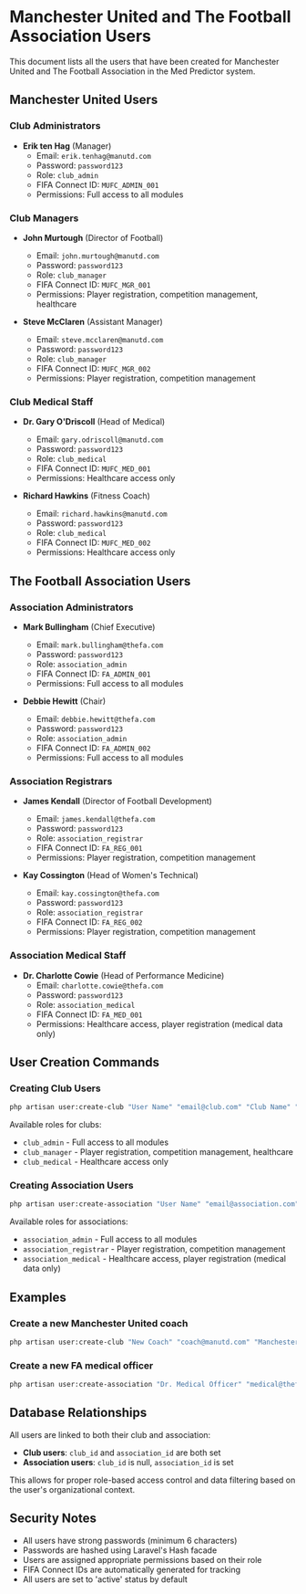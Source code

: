 # Manchester United and The Football Association Users

This document lists all the users that have been created for Manchester United and The Football Association in the Med Predictor system.

## Manchester United Users

### Club Administrators

-   **Erik ten Hag** (Manager)
    -   Email: `erik.tenhag@manutd.com`
    -   Password: `password123`
    -   Role: `club_admin`
    -   FIFA Connect ID: `MUFC_ADMIN_001`
    -   Permissions: Full access to all modules

### Club Managers

-   **John Murtough** (Director of Football)

    -   Email: `john.murtough@manutd.com`
    -   Password: `password123`
    -   Role: `club_manager`
    -   FIFA Connect ID: `MUFC_MGR_001`
    -   Permissions: Player registration, competition management, healthcare

-   **Steve McClaren** (Assistant Manager)
    -   Email: `steve.mcclaren@manutd.com`
    -   Password: `password123`
    -   Role: `club_manager`
    -   FIFA Connect ID: `MUFC_MGR_002`
    -   Permissions: Player registration, competition management

### Club Medical Staff

-   **Dr. Gary O'Driscoll** (Head of Medical)

    -   Email: `gary.odriscoll@manutd.com`
    -   Password: `password123`
    -   Role: `club_medical`
    -   FIFA Connect ID: `MUFC_MED_001`
    -   Permissions: Healthcare access only

-   **Richard Hawkins** (Fitness Coach)
    -   Email: `richard.hawkins@manutd.com`
    -   Password: `password123`
    -   Role: `club_medical`
    -   FIFA Connect ID: `MUFC_MED_002`
    -   Permissions: Healthcare access only

## The Football Association Users

### Association Administrators

-   **Mark Bullingham** (Chief Executive)

    -   Email: `mark.bullingham@thefa.com`
    -   Password: `password123`
    -   Role: `association_admin`
    -   FIFA Connect ID: `FA_ADMIN_001`
    -   Permissions: Full access to all modules

-   **Debbie Hewitt** (Chair)
    -   Email: `debbie.hewitt@thefa.com`
    -   Password: `password123`
    -   Role: `association_admin`
    -   FIFA Connect ID: `FA_ADMIN_002`
    -   Permissions: Full access to all modules

### Association Registrars

-   **James Kendall** (Director of Football Development)

    -   Email: `james.kendall@thefa.com`
    -   Password: `password123`
    -   Role: `association_registrar`
    -   FIFA Connect ID: `FA_REG_001`
    -   Permissions: Player registration, competition management

-   **Kay Cossington** (Head of Women's Technical)
    -   Email: `kay.cossington@thefa.com`
    -   Password: `password123`
    -   Role: `association_registrar`
    -   FIFA Connect ID: `FA_REG_002`
    -   Permissions: Player registration, competition management

### Association Medical Staff

-   **Dr. Charlotte Cowie** (Head of Performance Medicine)
    -   Email: `charlotte.cowie@thefa.com`
    -   Password: `password123`
    -   Role: `association_medical`
    -   FIFA Connect ID: `FA_MED_001`
    -   Permissions: Healthcare access, player registration (medical data only)

## User Creation Commands

### Creating Club Users

```bash
php artisan user:create-club "User Name" "email@club.com" "Club Name" "role" --password="password"
```

Available roles for clubs:

-   `club_admin` - Full access to all modules
-   `club_manager` - Player registration, competition management, healthcare
-   `club_medical` - Healthcare access only

### Creating Association Users

```bash
php artisan user:create-association "User Name" "email@association.com" "Association Name" "role" --password="password"
```

Available roles for associations:

-   `association_admin` - Full access to all modules
-   `association_registrar` - Player registration, competition management
-   `association_medical` - Healthcare access, player registration (medical data only)

## Examples

### Create a new Manchester United coach

```bash
php artisan user:create-club "New Coach" "coach@manutd.com" "Manchester United" "club_manager"
```

### Create a new FA medical officer

```bash
php artisan user:create-association "Dr. Medical Officer" "medical@thefa.com" "The Football Association" "association_medical"
```

## Database Relationships

All users are linked to both their club and association:

-   **Club users**: `club_id` and `association_id` are both set
-   **Association users**: `club_id` is null, `association_id` is set

This allows for proper role-based access control and data filtering based on the user's organizational context.

## Security Notes

-   All users have strong passwords (minimum 6 characters)
-   Passwords are hashed using Laravel's Hash facade
-   Users are assigned appropriate permissions based on their role
-   FIFA Connect IDs are automatically generated for tracking
-   All users are set to 'active' status by default
